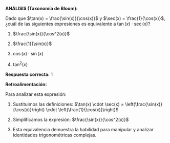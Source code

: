 **ANÁLISIS (Taxonomía de Bloom):**

Dado que $\tan(x) = \frac{\sin(x)}{\cos(x)}$ y $\sec(x) = \frac{1}{\cos(x)}$, ¿cuál de las siguientes expresiones es equivalente a $\tan(x) \cdot \sec(x)$?

1. $\frac{\sin(x)}{\cos^2(x)}$

2. $\frac{1}{\sin(x)}$

3. $\cos(x) \cdot \sin(x)$

4. $\tan^2(x)$

**Respuesta correcta:** 1

**Retroalimentación:**

Para analizar esta expresión:

1. Sustituimos las definiciones: $\tan(x) \cdot \sec(x) = \left(\frac{\sin(x)}{\cos(x)}\right) \cdot \left(\frac{1}{\cos(x)}\right)$

2. Simplificamos la expresión: $\frac{\sin(x)}{\cos^2(x)}$

3. Esta equivalencia demuestra la habilidad para manipular y analizar identidades trigonométricas complejas.
